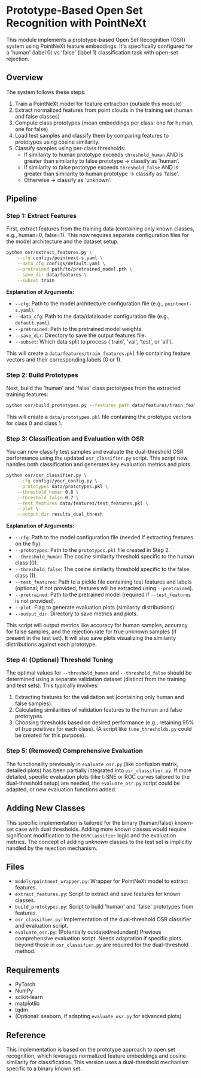 # Prototype-Based Open Set Recognition with PointNeXt

This module implements a prototype-based Open Set Recognition (OSR) system using PointNeXt feature embeddings. It's specifically configured for a 'human' (label 0) vs 'false' (label 1) classification task with open-set rejection.

## Overview

The system follows these steps:
1. Train a PointNeXt model for feature extraction (outside this module)
2. Extract normalized features from point clouds in the training set (human and false classes)
3. Compute class prototypes (mean embeddings per class: one for human, one for false)
4. Load test samples and classify them by comparing features to prototypes using cosine similarity.
5. Classify samples using per-class thresholds:
   - If similarity to human prototype exceeds `threshold_human` AND is greater than similarity to false prototype -> classify as 'human'.
   - If similarity to false prototype exceeds `threshold_false` AND is greater than similarity to human prototype -> classify as 'false'.
   - Otherwise -> classify as 'unknown'.

## Pipeline

### Step 1: Extract Features

First, extract features from the training data (containing only known classes, e.g., human=0, false=1). This now requires separate configuration files for the model architecture and the dataset setup.

```bash
python osr/extract_features.py \
    --cfg configs/pointnext-s.yaml \
    --data_cfg configs/default.yaml \
    --pretrained path/to/pretrained_model.pth \
    --save_dir data/features \
    --subset train
```

**Explanation of Arguments:**
- `--cfg`: Path to the model architecture configuration file (e.g., `pointnext-s.yaml`).
- `--data_cfg`: Path to the data/dataloader configuration file (e.g., `default.yaml`).
- `--pretrained`: Path to the pretrained model weights.
- `--save_dir`: Directory to save the output features file.
- `--subset`: Which data split to process ('train', 'val', 'test', or 'all').

This will create a `data/features/train_features.pkl` file containing feature vectors and their corresponding labels (0 or 1).

### Step 2: Build Prototypes

Next, build the 'human' and 'false' class prototypes from the extracted training features:

```bash
python osr/build_prototypes.py --features_path data/features/train_features.pkl --save_path data/prototypes.pkl
```

This will create a `data/prototypes.pkl` file containing the prototype vectors for class 0 and class 1.

### Step 3: Classification and Evaluation with OSR

You can now classify test samples and evaluate the dual-threshold OSR performance using the updated `osr_classifier.py` script. This script now handles both classification and generates key evaluation metrics and plots.

```bash
python osr/osr_classifier.py \
    --cfg configs/your_config.py \
    --prototypes data/prototypes.pkl \
    --threshold_human 0.8 \
    --threshold_false 0.7 \
    --test_features data/features/test_features.pkl \
    --plot \
    --output_dir results_dual_thresh 
```

**Explanation of Arguments:**
- `--cfg`: Path to the model configuration file (needed if extracting features on the fly).
- `--prototypes`: Path to the `prototypes.pkl` file created in Step 2.
- `--threshold_human`: The cosine similarity threshold specific to the human class (0).
- `--threshold_false`: The cosine similarity threshold specific to the false class (1).
- `--test_features`: Path to a pickle file containing test features and labels (optional; if not provided, features will be extracted using `--pretrained`).
- `--pretrained`: Path to the pretrained model (required if `--test_features` is not provided).
- `--plot`: Flag to generate evaluation plots (similarity distributions).
- `--output_dir`: Directory to save metrics and plots.

This script will output metrics like accuracy for human samples, accuracy for false samples, and the rejection rate for true unknown samples (if present in the test set). It will also save plots visualizing the similarity distributions against each prototype.

### Step 4: (Optional) Threshold Tuning

The optimal values for `--threshold_human` and `--threshold_false` should be determined using a separate validation dataset (distinct from the training and test sets). This typically involves:
1. Extracting features for the validation set (containing only human and false samples).
2. Calculating similarities of validation features to the human and false prototypes.
3. Choosing thresholds based on desired performance (e.g., retaining 95% of true positives for each class).
(A script like `tune_thresholds.py` could be created for this purpose).

### Step 5: (Removed) Comprehensive Evaluation

The functionality previously in `evaluate_osr.py` (like confusion matrix, detailed plots) has been partially integrated into `osr_classifier.py`. If more detailed, specific evaluation plots (like t-SNE or ROC curves tailored to the dual-threshold setup) are needed, the `evaluate_osr.py` script could be adapted, or new evaluation functions added.

## Adding New Classes

This specific implementation is tailored for the binary (human/false) known-set case with dual thresholds. Adding more *known* classes would require significant modification to the `OSRClassifier` logic and the evaluation metrics. The concept of adding *unknown* classes to the test set is implicitly handled by the rejection mechanism.

## Files

- `models/pointnext_wrapper.py`: Wrapper for PointNeXt model to extract features.
- `extract_features.py`: Script to extract and save features for known classes.
- `build_prototypes.py`: Script to build 'human' and 'false' prototypes from features.
- `osr_classifier.py`: Implementation of the dual-threshold OSR classifier and evaluation script.
- `evaluate_osr.py`: (Potentially outdated/redundant) Previous comprehensive evaluation script. Needs adaptation if specific plots beyond those in `osr_classifier.py` are required for the dual-threshold method.

## Requirements

- PyTorch
- NumPy
- scikit-learn
- matplotlib
- tqdm
- (Optional: seaborn, if adapting `evaluate_osr.py` for advanced plots)

## Reference

This implementation is based on the prototype approach to open set recognition, which leverages normalized feature embeddings and cosine similarity for classification. This version uses a dual-threshold mechanism specific to a binary known set. 